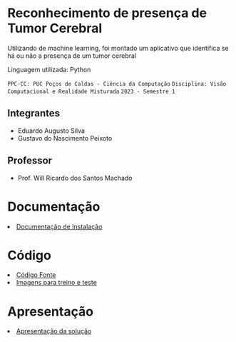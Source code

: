 # Reconhecimento de presença de Tumor Cerebral

Utilizando de machine learning, foi montado um aplicativo que identifica se há ou não a presença de um tumor cerebral

Linguagem utilizada: Python

`PPC-CC: PUC Poços de Caldas - Ciência da Computação`
`Disciplina: Visão Computacional e Realidade Misturada`
`2023 - Semestre 1`

## Integrantes

- Eduardo Augusto Silva
- Gustavo do Nascimento Peixoto

## Professor

- Prof. Will Ricardo dos Santos Machado

# Documentação
<li><a href="Documentação de instalação.md"> Documentação de Instalação</a></li>


# Código
<li><a href="BrainTumorCodes_PredImages.rar"> Código Fonte</a></li>
<li><a href="Test and Train.rar"> Imagens para treino e teste</a></li>


# Apresentação
<li><a href="https://www.youtube.com/watch?v=V_ykbtS2EhU"> Apresentação da solução</a></li>

